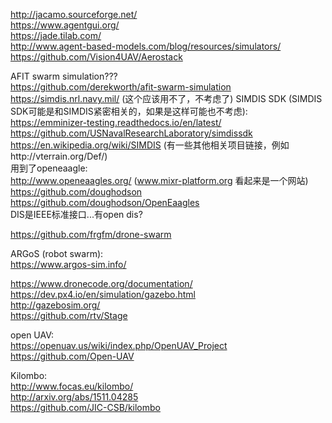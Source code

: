http://jacamo.sourceforge.net/      
https://www.agentgui.org/      
https://jade.tilab.com/      
http://www.agent-based-models.com/blog/resources/simulators/    
https://github.com/Vision4UAV/Aerostack    

AFIT swarm simulation???    
https://github.com/derekworth/afit-swarm-simulation    
https://simdis.nrl.navy.mil/ (这个应该用不了，不考虑了)
SIMDIS SDK (SIMDIS SDK可能是和SIMDIS紧密相关的，如果是这样可能也不考虑):     
https://emminizer-testing.readthedocs.io/en/latest/    
https://github.com/USNavalResearchLaboratory/simdissdk    
https://en.wikipedia.org/wiki/SIMDIS (有一些其他相关项目链接，例如http://vterrain.org/Def/)    
用到了openeaagle:       
http://www.openeaagles.org/ (www.mixr-platform.org 看起来是一个网站)     
https://github.com/doughodson    
https://github.com/doughodson/OpenEaagles     
DIS是IEEE标准接口...有open dis?

https://github.com/frgfm/drone-swarm    

ARGoS (robot swarm):    
https://www.argos-sim.info/    


https://www.dronecode.org/documentation/    
https://dev.px4.io/en/simulation/gazebo.html    
http://gazebosim.org/    
https://github.com/rtv/Stage    

open UAV:    
https://openuav.us/wiki/index.php/OpenUAV_Project    
https://github.com/Open-UAV    


Kilombo:    
http://www.focas.eu/kilombo/    
http://arxiv.org/abs/1511.04285    
https://github.com/JIC-CSB/kilombo    
